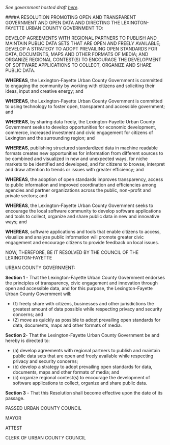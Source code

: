 _See government hosted draft [here](http://www.lexingtonky.gov/Modules/ShowDocument.aspx?documentid=16343)_.

####A RESOLUTION PROMOTING OPEN AND TRANSPARENT GOVERNMENT AND OPEN DATA AND DIRECTING THE LEXINGTON-FAYETTE URBAN	COUNTY GOVERNMENT TO:  

DEVELOP AGREEMENTS WITH REGIONAL PARTNERS TO PUBLISH AND MAINTAIN PUBLIC DATA SETS THAT ARE OPEN AND FREELY AVAILABLE; DEVELOP A STRATEGY TO ADOPT PREVAILING OPEN STANDARDS FOR DATA, DOCUMENTS, MAPS AND OTHER FORMATS OF MEDIA; AND ORGANIZE REGIONAL CONTEST(S) TO ENCOURAGE THE DEVELOPMENT OF SOFTWARE APPLICATIONS TO COLLECT, ORGANIZE AND SHARE PUBLIC DATA.  

**WHEREAS**, the Lexington-Fayette Urban County Government is committed to engaging the community by working with citizens and soliciting their ideas, input and creative energy; and  

**WHEREAS**, the Lexington-Fayette Urban County Government is committed to using technology to foster open, transparent and accessible government; and  

**WHEREAS**, by sharing data freely, the Lexington-Fayette Urban County Government seeks to develop opportunities for economic development, commerce, increased investment and civic engagement for citizens of Lexington and the surrounding region; and 

**WHEREAS**, publishing structured standardized data in machine readable formats creates new opportunities for information from different sources to be combined and visualized in new and unexpected ways, for niche markets to be identified and developed, and for citizens to browse, interpret and draw attention to trends or issues with greater efficiency; and  

**WHEREAS**, the adoption of open standards improves transparency, access to public information and improved coordination and efficiencies among agencies and partner organizations across the public, non¬profit and private sectors; and  

**WHEREAS**, the Lexington-Fayette Urban County Government seeks to encourage the local software community to develop software applications and tools to collect, organize and share public data in new and innovative ways; and

**WHEREAS**, software applications and tools that enable citizens to access, visualize and analyze public information will promote greater civic engagement and encourage citizens to provide feedback on local issues. 

NOW, THEREFORE, BE IT RESOLVED BY THE COUNCIL OF THE LEXINGTON-FAYETTE

URBAN COUNTY GOVERNMENT:

**Section 1** - That the Lexington-Fayette Urban County Government endorses the principles of transparency, civic engagement and innovation through open and accessible data, and for this purpose, the Lexington-Fayette Urban County Government will: 
* (1) freely share with citizens, businesses and other jurisdictions the greatest amount of data possible while respecting privacy and security concerns; and 
* (2) move as quickly as possible to adopt prevailing open standards for data, documents, maps and other formats of media.

**Section 2**- That the Lexington-Fayette Urban County Government be and hereby is directed to:
* (a)	develop agreements with regional partners to publish and maintain public data sets that are open and freely available while respecting privacy and security concerns;
* (b)	develop a strategy to adopt prevailing open standards for data, documents, maps and other formats of media; and
* (c)	organize regional contest(s) to encourage the development of software applications to collect, organize and share public data.

**Section 3** - That this Resolution shall become effective upon the date of its passage. 

PASSED URBAN COUNTY COUNCIL

MAYOR

ATTEST

CLERK OF URBAN COUNTY COUNCIL
